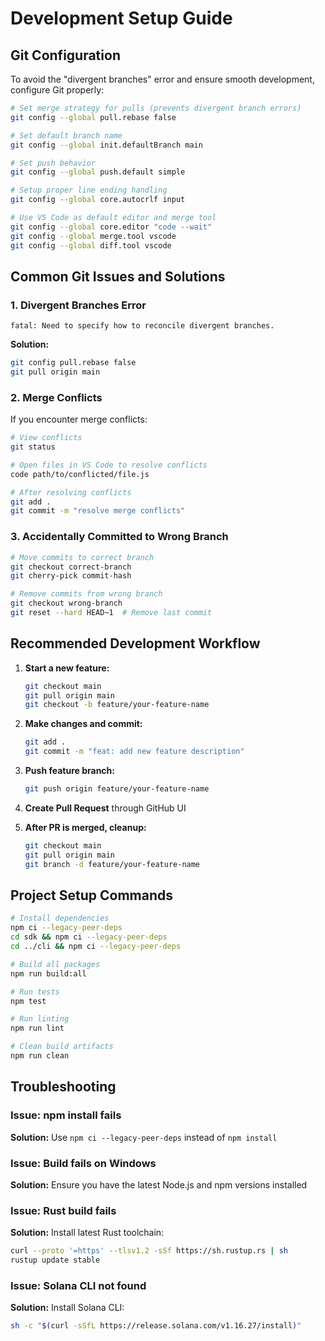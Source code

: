 # Development Setup Guide

## Git Configuration

To avoid the "divergent branches" error and ensure smooth development, configure Git properly:

```bash
# Set merge strategy for pulls (prevents divergent branch errors)
git config --global pull.rebase false

# Set default branch name
git config --global init.defaultBranch main

# Set push behavior
git config --global push.default simple

# Setup proper line ending handling
git config --global core.autocrlf input

# Use VS Code as default editor and merge tool
git config --global core.editor "code --wait"
git config --global merge.tool vscode
git config --global diff.tool vscode
```

## Common Git Issues and Solutions

### 1. Divergent Branches Error

```text
fatal: Need to specify how to reconcile divergent branches.
```

**Solution:**

```bash
git config pull.rebase false
git pull origin main
```

### 2. Merge Conflicts

If you encounter merge conflicts:

```bash
# View conflicts
git status

# Open files in VS Code to resolve conflicts
code path/to/conflicted/file.js

# After resolving conflicts
git add .
git commit -m "resolve merge conflicts"
```

### 3. Accidentally Committed to Wrong Branch

```bash
# Move commits to correct branch
git checkout correct-branch
git cherry-pick commit-hash

# Remove commits from wrong branch
git checkout wrong-branch
git reset --hard HEAD~1  # Remove last commit
```

## Recommended Development Workflow

1. **Start a new feature:**

   ```bash
   git checkout main
   git pull origin main
   git checkout -b feature/your-feature-name
   ```

2. **Make changes and commit:**

   ```bash
   git add .
   git commit -m "feat: add new feature description"
   ```

3. **Push feature branch:**

   ```bash
   git push origin feature/your-feature-name
   ```

4. **Create Pull Request** through GitHub UI

5. **After PR is merged, cleanup:**

   ```bash
   git checkout main
   git pull origin main
   git branch -d feature/your-feature-name
   ```

## Project Setup Commands

```bash
# Install dependencies
npm ci --legacy-peer-deps
cd sdk && npm ci --legacy-peer-deps
cd ../cli && npm ci --legacy-peer-deps

# Build all packages
npm run build:all

# Run tests
npm test

# Run linting
npm run lint

# Clean build artifacts
npm run clean
```

## Troubleshooting

### Issue: npm install fails

**Solution:** Use `npm ci --legacy-peer-deps` instead of `npm install`

### Issue: Build fails on Windows

**Solution:** Ensure you have the latest Node.js and npm versions installed

### Issue: Rust build fails

**Solution:** Install latest Rust toolchain:

```bash
curl --proto '=https' --tlsv1.2 -sSf https://sh.rustup.rs | sh
rustup update stable
```

### Issue: Solana CLI not found

**Solution:** Install Solana CLI:

```bash
sh -c "$(curl -sSfL https://release.solana.com/v1.16.27/install)"
```
